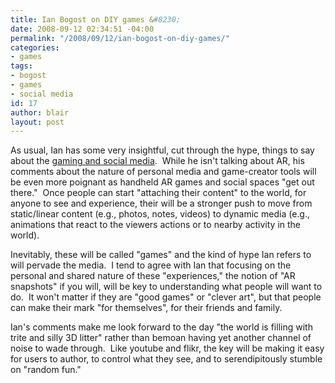 ```yaml
---
title: Ian Bogost on DIY games &#8230;
date: 2008-09-12 02:34:51 -04:00
permalink: "/2008/09/12/ian-bogost-on-diy-games/"
categories:
- games
tags:
- bogost
- games
- social media
id: 17
author: blair
layout: post
---
```


As usual, Ian has some very insightful, cut through the hype, things to say about the [gaming and social media](http://www.gamasutra.com/view/feature/3784/persuasive_games_video_game_.php?print=1).  While he isn't talking about AR, his comments about the nature of personal media and game-creator tools will be even more poignant as handheld AR games and social spaces "get out there."  Once people can start "attaching their content" to the world, for anyone to see and experience, their will be a stronger push to move from static/linear content (e.g., photos, notes, videos) to dynamic media (e.g., animations that react to the viewers actions or to nearby activity in the world).

Inevitably, these will be called "games" and the kind of hype Ian refers to will pervade the media.  I tend to agree with Ian that focusing on the personal and shared nature of these "experiences," the notion of "AR snapshots" if you will, will be key to understanding what people will want to do.  It won't matter if they are "good games" or "clever art", but that people can make their mark "for themselves", for their friends and family.

Ian's comments make me look forward to the day "the world is filling with trite and silly 3D litter" rather than bemoan having yet another channel of noise to wade through.  Like youtube and flikr, the key will be making it easy for users to author, to control what they see, and to serendipitously stumble on "random fun."
